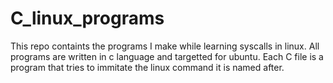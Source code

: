 # C_linux_programs
This repo containts the programs I make while learning syscalls in linux. All programs are written in c language and targetted for ubuntu. Each C file is a program that tries to immitate the linux command it is named after.
